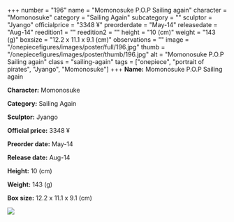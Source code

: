 +++
number = "196"
name = "Momonosuke P.O.P Sailing again"
character = "Momonosuke"
category = "Sailing Again"
subcategory = ""
sculptor = "Jyango"
officialprice = "3348 ¥"
preorderdate = "May-14"
releasedate = "Aug-14"
reedition1 = ""
reedition2 = ""
height = "10 (cm)"
weight = "143 (g)"
boxsize = "12.2 x 11.1 x 9.1 (cm)"
observations = ""
image = "/onepiecefigures/images/poster/full/196.jpg"
thumb = "/onepiecefigures/images/poster/thumb/196.jpg"
alt = "Momonosuke P.O.P Sailing again"
class = "sailing-again"
tags = ["onepiece", "portrait of pirates", "Jyango", "Momonosuke"]
+++
**Name:** Momonosuke P.O.P Sailing again

**Character:** Momonosuke

**Category:** Sailing Again 

**Sculptor:** Jyango

**Official price:** 3348 ¥

**Preorder date:** May-14

**Release date:** Aug-14

**Height:** 10 (cm)

**Weight:** 143 (g)

**Box size:** 12.2 x 11.1 x 9.1 (cm)

<img src="/onepiecefigures/images/poster/thumb/196.jpg">